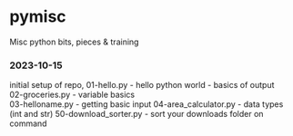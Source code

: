# pymisc
Misc python bits, pieces & training



### 2023-10-15  
initial setup of repo, 
01-hello.py - hello python world - basics of output  
02-groceries.py - variable basics  
03-helloname.py - getting basic input
04-area_calculator.py - data types (int and str)
50-download_sorter.py - sort your downloads folder on command
